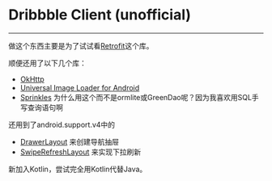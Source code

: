 # Dribbble Client (unofficial)
---
做这个东西主要是为了试试看[Retrofit](http://square.github.io/retrofit/)这个库。

顺便还用了以下几个库：

* [OkHttp](http://square.github.io/okhttp/)
* [Universal Image Loader for Android](https://github.com/nostra13/Android-Universal-Image-Loader)
* [Sprinkles](https://github.com/emilsjolander/sprinkles) 为什么用这个而不是ormlite或GreenDao呢？因为我喜欢用SQL手写查询语句啊

还用到了android.support.v4中的

* [DrawerLayout](http://developer.android.com/training/implementing-navigation/nav-drawer.html) 来创建导航抽屉
* [SwipeRefreshLayout](https://developer.android.com/reference/android/support/v4/widget/SwipeRefreshLayout.html) 来实现下拉刷新

新加入Kotlin，尝试完全用Kotlin代替Java。
